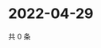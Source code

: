 # 2022-04-29

共 0 条

<!-- BEGIN WEIBO -->
<!-- 最后更新时间 Fri Apr 29 2022 21:33:51 GMT+0800 (China Standard Time) -->

<!-- END WEIBO -->
